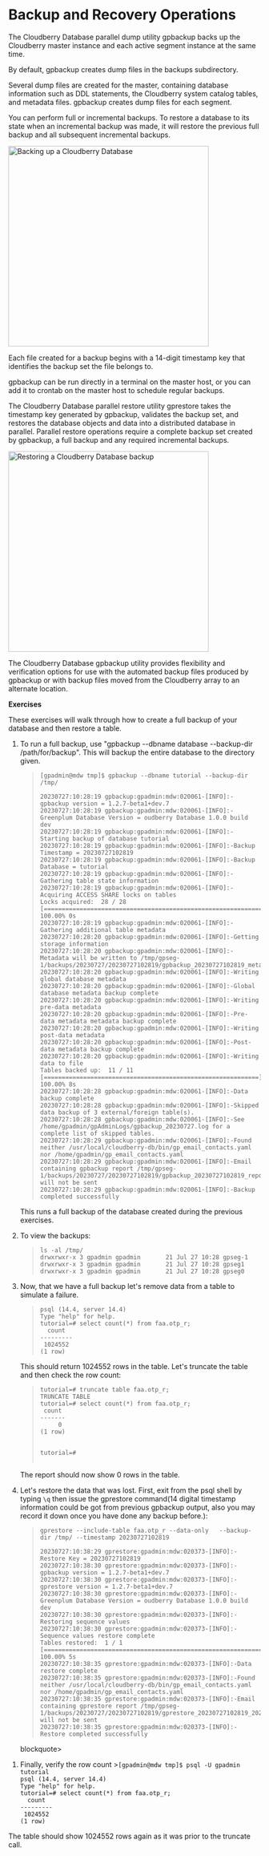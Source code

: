 
# Backup and Recovery Operations

<p>The Cloudberry Database parallel dump utility gpbackup backs up the Cloudberry master instance and each active segment instance at the same time.</p>

<p>By default, gpbackup creates dump files in the backups subdirectory.</p>

<p>Several dump files are created for the master, containing database information such as DDL statements, the Cloudberry system catalog tables, and metadata files. gpbackup creates dump files for each segment.</p>

<p>You can perform full or incremental backups. To restore a database to its state when an incremental backup was made, it will restore the previous full backup and all subsequent incremental backups.</p>

<p><img src="https://raw.githubusercontent.com/greenplum-db/gpdb-sandbox-tutorials/gh-pages/images/backup.jpg" width="400" alt="Backing up a Cloudberry Database"> </p>

<p>Each file created for a backup begins with a 14-digit timestamp key that identifies the backup set the file belongs to.</p>

<p>gpbackup can be run directly in a terminal on the master host, or you can add it to crontab on the master host to schedule regular backups.</p>

<p>The Cloudberry Database parallel restore utility gprestore takes the timestamp key generated by gpbackup, validates the backup set, and restores the database objects and data into a distributed database in parallel. Parallel restore operations require a complete backup set created by gpbackup, a full backup and any required incremental backups. </p>

<p><img src="https://raw.githubusercontent.com/greenplum-db/gpdb-sandbox-tutorials/gh-pages/images/restore.jpg" width="400" alt="Restoring a Cloudberry Database backup"> </p>

<p>The Cloudberry Database gpbackup utility provides flexibility and verification options for use with the automated backup files produced by gpbackup or with backup files moved from the Cloudberry array to an alternate location. </p>

<p><strong>Exercises</strong></p>

<p>These exercises will walk through how to create a full backup of your database and then restore a table.</p>

<ol>
<li>
<p>To run a full backup, use "gpbackup --dbname database --backup-dir /path/for/backup".   This will backup the entire database to the directory given.</p>

<blockquote>
<p><code>[gpadmin@mdw tmp]$ gpbackup --dbname tutorial --backup-dir /tmp/</code></p>

<pre><code>20230727:10:28:19 gpbackup:gpadmin:mdw:020061-[INFO]:-gpbackup version = 1.2.7-beta1+dev.7
20230727:10:28:19 gpbackup:gpadmin:mdw:020061-[INFO]:-Greenplum Database Version = oudberry Database 1.0.0 build dev
20230727:10:28:19 gpbackup:gpadmin:mdw:020061-[INFO]:-Starting backup of database tutorial
20230727:10:28:19 gpbackup:gpadmin:mdw:020061-[INFO]:-Backup Timestamp = 20230727102819
20230727:10:28:19 gpbackup:gpadmin:mdw:020061-[INFO]:-Backup Database = tutorial
20230727:10:28:19 gpbackup:gpadmin:mdw:020061-[INFO]:-Gathering table state information
20230727:10:28:19 gpbackup:gpadmin:mdw:020061-[INFO]:-Acquiring ACCESS SHARE locks on tables
Locks acquired:  28 / 28 [==============================================================] 100.00% 0s
20230727:10:28:19 gpbackup:gpadmin:mdw:020061-[INFO]:-Gathering additional table metadata
20230727:10:28:20 gpbackup:gpadmin:mdw:020061-[INFO]:-Getting storage information
20230727:10:28:20 gpbackup:gpadmin:mdw:020061-[INFO]:-Metadata will be written to /tmp/gpseg-1/backups/20230727/20230727102819/gpbackup_20230727102819_metadata.sql
20230727:10:28:20 gpbackup:gpadmin:mdw:020061-[INFO]:-Writing global database metadata
20230727:10:28:20 gpbackup:gpadmin:mdw:020061-[INFO]:-Global database metadata backup complete
20230727:10:28:20 gpbackup:gpadmin:mdw:020061-[INFO]:-Writing pre-data metadata
20230727:10:28:20 gpbackup:gpadmin:mdw:020061-[INFO]:-Pre-data metadata metadata backup complete
20230727:10:28:20 gpbackup:gpadmin:mdw:020061-[INFO]:-Writing post-data metadata
20230727:10:28:20 gpbackup:gpadmin:mdw:020061-[INFO]:-Post-data metadata backup complete
20230727:10:28:20 gpbackup:gpadmin:mdw:020061-[INFO]:-Writing data to file
Tables backed up:  11 / 11 [============================================================] 100.00% 8s
20230727:10:28:28 gpbackup:gpadmin:mdw:020061-[INFO]:-Data backup complete
20230727:10:28:28 gpbackup:gpadmin:mdw:020061-[INFO]:-Skipped data backup of 3 external/foreign table(s).
20230727:10:28:28 gpbackup:gpadmin:mdw:020061-[INFO]:-See /home/gpadmin/gpAdminLogs/gpbackup_20230727.log for a complete list of skipped tables.
20230727:10:28:29 gpbackup:gpadmin:mdw:020061-[INFO]:-Found neither /usr/local/cloudberry-db/bin/gp_email_contacts.yaml nor /home/gpadmin/gp_email_contacts.yaml
20230727:10:28:29 gpbackup:gpadmin:mdw:020061-[INFO]:-Email containing gpbackup report /tmp/gpseg-1/backups/20230727/20230727102819/gpbackup_20230727102819_report will not be sent
20230727:10:28:29 gpbackup:gpadmin:mdw:020061-[INFO]:-Backup completed successfully
</code></pre>
</blockquote>

<p>This runs a full backup of the database created during the previous exercises.  </p>
</li>
<li>
<p>To view the backups:  </p>

<blockquote>
<p><code>ls -al /tmp/
drwxrwxr-x 3 gpadmin gpadmin       21 Jul 27 10:28 gpseg-1
drwxrwxr-x 3 gpadmin gpadmin       21 Jul 27 10:28 gpseg1
drwxrwxr-x 3 gpadmin gpadmin       21 Jul 27 10:28 gpseg0
</code>  </p>
</blockquote>
</li>
<li>
<p>Now, that we have a full backup let's remove data from a table to simulate a failure. </p>

<blockquote>
<p><code>psql (14.4, server 14.4)
Type "help" for help.
tutorial=# select count(*) from faa.otp_r;
  count
---------
 1024552
(1 row)
</code></p>
</blockquote>

<p>This should return 1024552 rows in the table.  Let's truncate the table and then check the row count:</p>

<blockquote>
<pre><code>tutorial=# truncate table faa.otp_r;
TRUNCATE TABLE
tutorial=# select count(*) from faa.otp_r;
 count
-------
     0
(1 row)

tutorial=#
</code></pre>
</blockquote>

<p>The report should now show 0 rows in the table.</p>
</li>
<li>
<p>Let's restore the data that was lost. First, exit from the psql shell by typing <code>\q</code> then issue the gprestore command(14 digital timestamp information could be got from previous gpbackup output, also you may record it down once you have done any backup before.):</p>

<blockquote>
<p><code>gprestore --include-table faa.otp_r --data-only   --backup-dir /tmp/ --timestamp 20230727102819</code>  </p>

<pre><code>20230727:10:38:29 gprestore:gpadmin:mdw:020373-[INFO]:-Restore Key = 20230727102819
20230727:10:38:30 gprestore:gpadmin:mdw:020373-[INFO]:-gpbackup version = 1.2.7-beta1+dev.7
20230727:10:38:30 gprestore:gpadmin:mdw:020373-[INFO]:-gprestore version = 1.2.7-beta1+dev.7
20230727:10:38:30 gprestore:gpadmin:mdw:020373-[INFO]:-Greenplum Database Version = oudberry Database 1.0.0 build dev
20230727:10:38:30 gprestore:gpadmin:mdw:020373-[INFO]:-Restoring sequence values
20230727:10:38:30 gprestore:gpadmin:mdw:020373-[INFO]:-Sequence values restore complete
Tables restored:  1 / 1 [===============================================================] 100.00% 5s
20230727:10:38:35 gprestore:gpadmin:mdw:020373-[INFO]:-Data restore complete
20230727:10:38:35 gprestore:gpadmin:mdw:020373-[INFO]:-Found neither /usr/local/cloudberry-db/bin/gp_email_contacts.yaml nor /home/gpadmin/gp_email_contacts.yaml
20230727:10:38:35 gprestore:gpadmin:mdw:020373-[INFO]:-Email containing gprestore report /tmp/gpseg-1/backups/20230727/20230727102819/gprestore_20230727102819_20230727103829_report will not be sent
20230727:10:38:35 gprestore:gpadmin:mdw:020373-[INFO]:-Restore completed successfully</code></pre></blockquote>blockquote>

</li>
</ol>

<ol>
<li>Finally, verify the row count
&gt;<code>[gpadmin@mdw tmp]$ psql -U gpadmin tutorial
psql (14.4, server 14.4)
Type "help" for help.
tutorial=# select count(*) from faa.otp_r;
  count
---------
 1024552
(1 row)</code>
</li>
</ol>

<p>The table should show 1024552 rows again as it was prior to the truncate call.</p>
